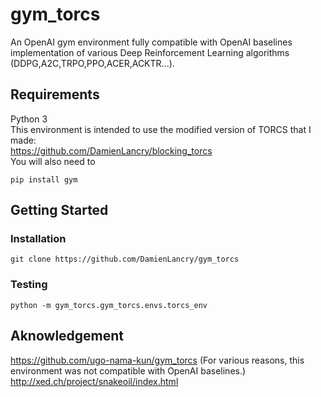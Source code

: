 # gym_torcs
An OpenAI gym environment fully compatible with OpenAI baselines implementation of various Deep Reinforcement Learning algorithms (DDPG,A2C,TRPO,PPO,ACER,ACKTR...).


## Requirements
Python 3 <br />
This environment is intended to use the modified version of TORCS that I made:<br />
https://github.com/DamienLancry/blocking_torcs <br />
You will also need to 
``` 
pip install gym
```

## Getting Started
### Installation
```
git clone https://github.com/DamienLancry/gym_torcs
```
### Testing
```
python -m gym_torcs.gym_torcs.envs.torcs_env
```
## Aknowledgement
https://github.com/ugo-nama-kun/gym_torcs (For various reasons, this environment was not compatible with OpenAI baselines.)<br />
http://xed.ch/project/snakeoil/index.html
